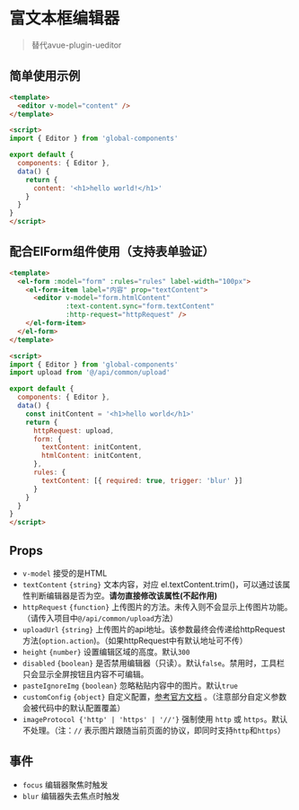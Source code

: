 # 富文本框编辑器
> 替代avue-plugin-ueditor

## 简单使用示例
```html
<template>
  <editor v-model="content" />
</template>

<script>
import { Editor } from 'global-components'

export default {
  components: { Editor },
  data() {
    return {
      content: '<h1>hello world!</h1>'
    }
  }
}
</script>
```

## 配合ElForm组件使用（支持表单验证）
```html
<template>
  <el-form :model="form" :rules="rules" label-width="100px">
    <el-form-item label="内容" prop="textContent">
      <editor v-model="form.htmlContent"
              :text-content.sync="form.textContent"
              :http-request="httpRequest" />
    </el-form-item>
  </el-form>
</template>

<script>
import { Editor } from 'global-components'
import upload from '@/api/common/upload'

export default {
  components: { Editor },
  data() {
    const initContent = '<h1>hello world</h1>'
    return {
      httpRequest: upload,
      form: {
        textContent: initContent,
        htmlContent: initContent,
      },
      rules: {
        textContent: [{ required: true, trigger: 'blur' }]
      }
    }
  }
}
</script>
```

## Props
- `v-model` 接受的是HTML
- `textContent` `{string}` 文本内容，对应 el.textContent.trim()，可以通过该属性判断编辑器是否为空。**请勿直接修改该属性(不起作用)**
- `httpRequest` `{function}` 上传图片的方法。未传入则不会显示上传图片功能。（请传入项目中`@/api/common/upload`方法）
- `uploadUrl` `{string}` 上传图片的api地址。该参数最终会传递给httpRequest方法(`option.action`)。（如果httpRequest中有默认地址可不传）
- `height` `{number}` 设置编辑区域的高度。默认`300`
- `disabled` `{boolean}` 是否禁用编辑器（只读）。默认`false`。禁用时，工具栏只会显示全屏按钮且内容不可编辑。
- `pasteIgnoreImg` `{boolean}` 忽略粘贴内容中的图片。默认`true`
- `customConfig` `{object}` 自定义配置，[参考官方文档](http://www.wangeditor.com/doc/pages/01-%E5%BC%80%E5%A7%8B%E4%BD%BF%E7%94%A8/) 。（注意部分自定义参数会被代码中的默认配置覆盖）
- `imageProtocol {'http' | 'https' | '//'}` 强制使用 `http` 或 `https`。默认不处理。（注：`//` 表示图片跟随当前页面的协议，即同时支持`http`和`https`）

## 事件
- `focus` 编辑器聚焦时触发
- `blur` 编辑器失去焦点时触发
